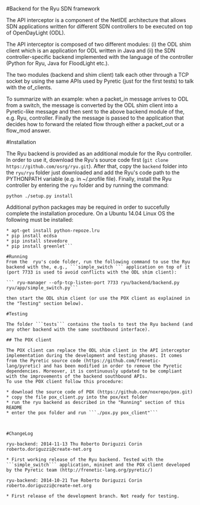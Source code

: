 #Backend for the Ryu SDN framework

The API interceptor is a component of the NetIDE architecture that allows SDN applications written for different SDN controllers to be executed on top of OpenDayLight (ODL).

The API interceptor is composed of two different modules: (i) the ODL shim client which is an application for ODL written in Java and (ii) the SDN controller-specific backend implemented with the language of the controller (Python for Ryu, Java for FloodLight etc.).

The two modules (backend and shim client) talk each other through a TCP socket by using the same APIs used by Pyretic (just for the first tests) to talk with the of_clients.

To summarize with an example: when a packet_in message arrives to ODL from a switch, the message is converted by the ODL shim client into a Pyretic-like message and then sent to the above backend module of the, e.g. Ryu, controller. Finally the message is passed to the application that decides how to forward the related flow through either a packet_out or a flow_mod answer.

#Installation

The Ryu backend is provided as an additional module for the Ryu controller. In order to use it, download the Ryu's source code first (```git clone https://github.com/osrg/ryu.git```).
After that, copy the ```backend``` folder into the ```ryu/ryu``` folder just downloaded and add the Ryu's code path to the PYTHONPATH variable (e.g. in ~/.profile file). Finally, install the Ryu controller by entering the ```ryu``` folder and by running the command:

```python ./setup.py install```

Additional python packages may be required in order to succefully complete the installation procedure. On a Ubuntu 14.04 Linux OS the following must be installed: 
```* apt-get install python-dev
* apt-get install python-repoze.lru
* pip install ecdsa
* pip install stevedore
* pip install greenlet```

#Running
From the  ryu's code folder, run the following command to use the Ryu backend with the, e.g., ```simple_switch ``` application on top of it (port 7733 is used to avoid conflicts with the ODL shim client):

``` ryu-manager --ofp-tcp-listen-port 7733 ryu/backend/backend.py ryu/app/simple_switch.py```

then start the ODL shim client (or use the POX client as explained in the "Testing" section below).

#Testing

The folder ```tests``` contains the tools to test the Ryu backend (and any other backend with the same southbound interface).

## The POX client

The POX client can replace the ODL shim client in the API interceptor implementation during the development and testing phases. It comes from the Pyretic source code (https://github.com/frenetic-lang/pyretic) and has been modified in order to remove the Pyretic dependencies. Moreover, it is continuously updated to be compliant with the improvements of the backend southbound APIs.
To use the POX client follow this procedure:

* download the source code of POX (https://github.com/noxrepo/pox.git)
* copy the file pox_client.py into the pox/ext folder
* run the ryu backend as described in the "Running" section of this README
* enter the pox folder and run ```./pox.py pox_client"```
 


#ChangeLog

ryu-backend: 2014-11-13 Thu Roberto Doriguzzi Corin roberto.doriguzzi@create-net.org

* First working release of the Ryu backend. Tested with the ```simple_switch``` application, mininet and the POX client developed by the Pyretic team (http://frenetic-lang.org/pyretic/)

ryu-backend: 2014-10-21 Tue Roberto Doriguzzi Corin roberto.doriguzzi@create-net.org

* First release of the development branch. Not ready for testing.
